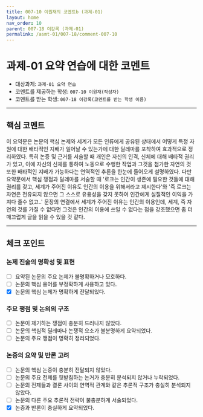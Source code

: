 ```yaml
---
title: 007-10 이원재의 코멘트b (과제-01) 
layout: home
nav_order: 10
parent: 007-18 이강록 (과제-01)
permalink: /asmt-01/007-18/comment-007-10
---
```


# 과제-01 요약 연습에 대한 코멘트

- 대상과제: `과제-01 요약 연습`
- 코멘트를 제공하는 학생: `007-10 이원재(작성자)` 
- 코멘트를 받는 학생: `007-18 이강록(코멘트를 받는 학생 이름)` 

---

## 핵심 코멘트

이 요약문은 논문의 핵심 논제와 세계가 모든 인류에게 공유된 상태에서 어떻게 특정 자원에 대한 배타적인 지배가 일어날 수 있는가에 대한 딜레마를 포착하여 효과적으로 정리하였다. 특히 논증 및 근거를 서술할 때 개인은 자신의 인격, 신체에 대해 배타적 권리가 있고, 이에 자신의 신체를 통하여 노동으로 수행한 작업과 그것을 첨가한 자연의 것 또한 배타적인 지배가 가능하다는 연역적인 추론을 한눈에 들어오게 설명하였다.
다만 요약문에서 핵심 쟁점과 딜레마를 서술할 때 '로크는 인간이 생존에 필요한 것들에 대해 권리를 갖고, 세계가 주어진 이유도 인간의 이용을 위해서라고 제시한다'와 '즉 로크는 자연은 전유되지 않으면 그 스스로 유용성을 갖지 못하여 인간에게 실질적인 이익을 가져다 줄수 없고..' 문장의 연결에서 세계가 주어진 이유는 인간의 이용인데, 세계, 즉 자연의 것를 가질 수 없다면 그것은 인간의 이용에 쓰일 수 없다는 점을 강조했으면 좀 더 매끄럽게 글을 읽을 수 있을 것 같다.

---

## 체크 포인트

### 논제 진술의 명확성 및 표현  
- [ ] 요약된 논문의 주요 논제가 불명확하거나 모호하다.  
- [ ] 논문의 핵심 용어를 부정확하게 사용하고 있다.  
- [x] 논문의 핵심 논제가 명확하게 전달되었다.  

### 주요 쟁점 및 논의의 구조  
- [ ] 논문이 제기하는 쟁점이 충분히 드러나지 않았다.  
- [ ] 논문의 핵심적 딜레마나 논쟁적 요소가 불분명하게 요약되었다.  
- [ ] 논문의 주요 쟁점이 명확히 정리되었다.  

### 논증의 요약 및 반론 고려  
- [ ] 논문의 핵심 논증이 충분히 전달되지 않았다.  
- [ ] 논문의 주요 전제를 뒷받침하는 논거가 충분히 분석되지 않거나 누락되었다.  
- [ ] 논문의 전제들과 결론 사이의 연역적 관계와 같은 추론적 구조가 충실히 분석되지 않았다.  
- [ ] 논문의 다른 주요 추론적 전략이 불충분하게 서술되었다.
- [x] 논증과 반론이 충실하게 요약되었다. 
